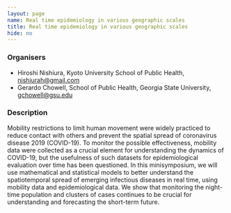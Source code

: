 ```yaml
---
layout: page
name: Real time epidemiology in various geographic scales
title: Real time epidemiology in various geographic scales
hide: no
---
```

### Organisers

- Hiroshi Nishiura, Kyoto University School of Public Health, nishiurah@gmail.com
- Gerardo Chowell, School of Public Health, Georgia State University, gchowell@gsu.edu

### Description

Mobility restrictions to limit human movement were widely practiced to reduce contact with others and prevent the spatial spread of coronavirus disease 2019 (COVID-19). To monitor the possible effectiveness, mobility data were collected as a crucial element for understanding the dynamics of COVID-19, but the usefulness of such datasets for epidemiological evaluation over time has been questioned. In this minisymposium, we will use mathematical and statistical models to better understand the spatiotemporal spread of emerging infectious diseases in real time, using mobility data and epidemiological data. We show that monitoring the night-time population and clusters of cases continues to be crucial for understanding and forecasting the short-term future.


